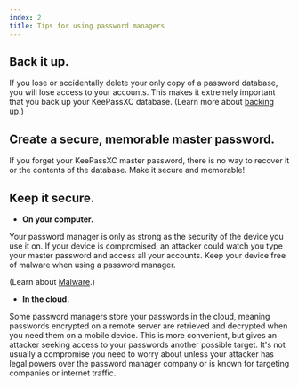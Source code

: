 ```yaml
---
index: 2
title: Tips for using password managers
---
```

## Back it up. 

If you lose or accidentally delete your only copy of a password database, you will lose access to your accounts. This makes it extremely important that you back up your KeePassXC database. (Learn more about [backing up](umbrella://lesson/backing-up).)

## Create a secure, memorable master password.

If you forget your KeePassXC master password, there is no way to recover it or the contents of the database. Make it secure and memorable!

## Keep it secure.

* **On your computer.** 

Your password manager is only as strong as the security of the device you use it on. If your device is compromised, an attacker could watch you type your master password and access all your accounts. Keep your device free of malware when using a password manager. 

(Learn about [Malware](umbrella://lesson/malware).)

*  **In the cloud.** 

Some password managers store your passwords in the cloud, meaning passwords encrypted on a remote server are retrieved and decrypted when you need them on a mobile device. This is more convenient, but gives an attacker seeking access to your passwords another possible target. It's not usually a compromise you need to worry about unless your attacker has legal powers over the password manager company or is known for targeting companies or internet traffic.